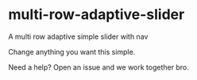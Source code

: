 # multi-row-adaptive-slider
A multi row adaptive simple slider with nav

Change anything you want this simple.

Need a help? Open an issue and we work together bro.
